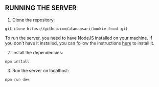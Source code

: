 ## RUNNING THE SERVER

1. Clone the repository:
```CMD
git clone https://github.com/alanansari/bookie-front.git
```
To run the server, you need to have NodeJS installed on your machine. If you don't have it installed, you can follow the instructions [here](https://nodejs.org/en//) to install it.


2. Install the dependencies: 

```CMD
npm install
```

3. Run the server on localhost:
```CMD
npm run dev
```